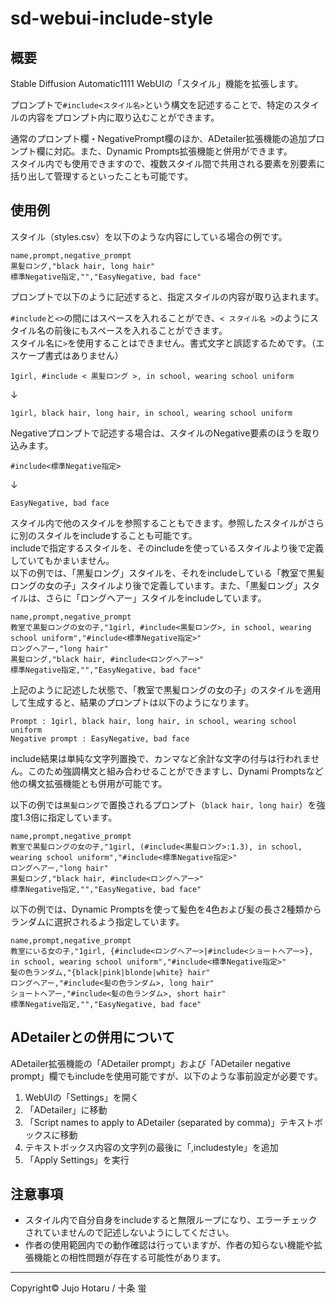 # sd-webui-include-style

## 概要

Stable Diffusion Automatic1111 WebUIの「スタイル」機能を拡張します。

プロンプトで`#include<スタイル名>`という構文を記述することで、特定のスタイルの内容をプロンプト内に取り込むことができます。

通常のプロンプト欄・NegativePrompt欄のほか、ADetailer拡張機能の追加プロンプト欄に対応。また、Dynamic Prompts拡張機能と併用ができます。  
スタイル内でも使用できますので、複数スタイル間で共用される要素を別要素に括り出して管理するといったことも可能です。

## 使用例

スタイル（styles.csv）を以下のような内容にしている場合の例です。

```csv
name,prompt,negative_prompt
黒髪ロング,"black hair, long hair"
標準Negative指定,"","EasyNegative, bad face"
```

プロンプトで以下のように記述すると、指定スタイルの内容が取り込まれます。

`#include`と`<>`の間にはスペースを入れることができ、`< スタイル名 >`のようにスタイル名の前後にもスペースを入れることができます。  
スタイル名に`>`を使用することはできません。書式文字と誤認するためです。（エスケープ書式はありません）

```
1girl, #include < 黒髪ロング >, in school, wearing school uniform
```
↓
```
1girl, black hair, long hair, in school, wearing school uniform
```

Negativeプロンプトで記述する場合は、スタイルのNegative要素のほうを取り込みます。  

```
#include<標準Negative指定>
```
↓
```
EasyNegative, bad face
```

スタイル内で他のスタイルを参照することもできます。参照したスタイルがさらに別のスタイルをincludeすることも可能です。  
includeで指定するスタイルを、そのincludeを使っているスタイルより後で定義していてもかまいません。  
以下の例では、「黒髪ロング」スタイルを、それをincludeしている「教室で黒髪ロングの女の子」スタイルより後で定義しています。また、「黒髪ロング」スタイルは、さらに「ロングヘアー」スタイルをincludeしています。

```csv
name,prompt,negative_prompt
教室で黒髪ロングの女の子,"1girl, #include<黒髪ロング>, in school, wearing school uniform","#include<標準Negative指定>"
ロングヘアー,"long hair"
黒髪ロング,"black hair, #include<ロングヘアー>"
標準Negative指定,"","EasyNegative, bad face"
```

上記のように記述した状態で、「教室で黒髪ロングの女の子」のスタイルを適用して生成すると、結果のプロンプトは以下のようになります。

```
Prompt : 1girl, black hair, long hair, in school, wearing school uniform
Negative prompt : EasyNegative, bad face
```

include結果は単純な文字列置換で、カンマなど余計な文字の付与は行われません。このため強調構文と組み合わせることができますし、Dynami Promptsなど他の構文拡張機能とも併用が可能です。

以下の例では`黒髪ロング`で置換されるプロンプト（`black hair, long hair`）を強度1.3倍に指定しています。

```csv
name,prompt,negative_prompt
教室で黒髪ロングの女の子,"1girl, (#include<黒髪ロング>:1.3), in school, wearing school uniform","#include<標準Negative指定>"
ロングヘアー,"long hair"
黒髪ロング,"black hair, #include<ロングヘアー>"
標準Negative指定,"","EasyNegative, bad face"
```

以下の例では、Dynamic Promptsを使って髪色を4色および髪の長さ2種類からランダムに選択されるよう指定しています。

```
name,prompt,negative_prompt
教室にいる女の子,"1girl, {#include<ロングヘアー>|#include<ショートヘアー>}, in school, wearing school uniform","#include<標準Negative指定>"
髪の色ランダム,"{black|pink|blonde|white} hair"
ロングヘアー,"#include<髪の色ランダム>, long hair"
ショートヘアー,"#include<髪の色ランダム>, short hair"
標準Negative指定,"","EasyNegative, bad face"
```

## ADetailerとの併用について

ADetailer拡張機能の「ADetailer prompt」および「ADetailer negative prompt」欄でもincludeを使用可能ですが、以下のような事前設定が必要です。

1. WebUIの「Settings」を開く
2. 「ADetailer」に移動
3. 「Script names to apply to ADetailer (separated by comma)」テキストボックスに移動
4. テキストボックス内容の文字列の最後に「,includestyle」を追加
5. 「Apply Settings」を実行

## 注意事項

- スタイル内で自分自身をincludeすると無限ループになり、エラーチェックされていませんので記述しないようにしてください。
- 作者の使用範囲内での動作確認は行っていますが、作者の知らない機能や拡張機能との相性問題が存在する可能性があります。

---

Copyright© Jujo Hotaru / 十条 蛍
